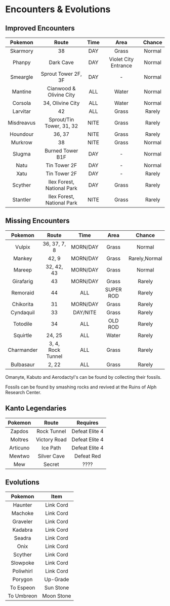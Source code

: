 # Encounters & Evolutions

## Improved Encounters

| **Pokemon** |          **Route**         | **Time** |       **Area**       | **Chance** |
|:-----------:|:--------------------------:|:--------:|:--------------------:|:----------:|
|   Skarmory  |             38             |    DAY   |         Grass        |   Normal   |
|    Phanpy   |          Dark Cave         |    DAY   | Violet City Entrance |   Normal   |
|   Smeargle  |     Sprout Tower 2F, 3F    |    DAY   |           -          |   Normal   |
|   Mantine   |   Cianwood & Olivine City  |    ALL   |         Water        |   Normal   |
|   Corsola   |      34, Olivine City      |    ALL   |         Water        |   Normal   |
|   Larvitar  |             42             |    ALL   |         Grass        |   Rarely   |
|  Misdreavus |  Sprout/Tin Tower, 31, 32  |   NITE   |         Grass        |   Rarely   |
|   Houndour  |           36, 37           |   NITE   |         Grass        |   Rarely   |
|   Murkrow   |             38             |   NITE   |         Grass        |   Normal   |
|    Slugma   |      Burned Tower B1F      |    DAY   |           -          |   Normal   |
|     Natu    |        Tin Tower 2F        |    DAY   |           -          |   Normal   |
|     Xatu    |        Tin Tower 2F        |    DAY   |           -          |   Rarely   |
|   Scyther   | Ilex Forest, National Park |    DAY   |         Grass        |   Rarely   |
|   Stantler  | Ilex Forest, National Park |   NITE   |         Grass        |   Rarely   | 

## Missing Encounters

| **Pokemon** |     **Route**     | **Time** |  **Area** |   **Chance**  |
|:-----------:|:-----------------:|:--------:|:---------:|:-------------:|
|    Vulpix   |    36, 37, 7, 8   | MORN/DAY |   Grass   |     Normal    |
|    Mankey   |       42, 9       | MORN/DAY |   Grass   | Rarely,Normal |
|    Mareep   |     32, 42, 43    | MORN/DAY |   Grass   |     Normal    |
|  Girafarig  |         43        | MORN/DAY |   Grass   |     Rarely    |
|   Remoraid  |         44        |    ALL   | SUPER ROD |     Rarely    |
|  Chikorita  |         31        | MORN/DAY |   Grass   |     Rarely    |
|  Cyndaquil  |         33        | DAY/NITE |   Grass   |     Rarely    |
|   Totodile  |         34        |    ALL   |  OLD ROD  |     Rarely    |
|   Squirtle  |       24, 25      |    ALL   |   Water   |     Rarely    |
|  Charmander | 3, 4, Rock Tunnel |    ALL   |   Grass   |     Rarely    |
|  Bulbasaur  |       2, 22       |    ALL   |   Grass   |     Rarely    |

Omanyte, Kabuto and Aerodactyl's can be found by collecting their fossils. 

Fossils can be found by smashing rocks and revived at the Ruins of Alph Research Center.

## Kanto Legendaries

| **Pokemon** |   **Route**  | **Requires** |
|:-----------:|:------------:|:------------:|
|    Zapdos   |  Rock Tunnel |Defeat Elite 4|
|   Moltres   | Victory Road |Defeat Elite 4|
|   Articuno  |   Ice Path   |Defeat Elite 4|
|    Mewtwo   |  Silver Cave |  Defeat Red  |
|     Mew     |    Secret    |     ????     |

## Evolutions

| **Pokemon** |  **Item**  |
|:-----------:|:----------:|
|   Haunter   |  Link Cord |
|   Machoke   |  Link Cord |
|   Graveler  |  Link Cord |
|   Kadabra   |  Link Cord |
|    Seadra   |  Link Cord |
|     Onix    |  Link Cord |
|   Scyther   |  Link Cord |
|   Slowpoke  |  Link Cord |
|  Poliwhirl  |  Link Cord |
|   Porygon   |  Up-Grade  |
|  To Espeon  |  Sun Stone |
|  To Umbreon | Moon Stone |
